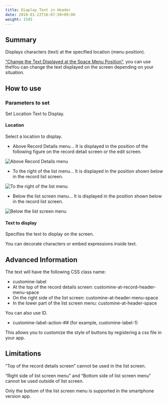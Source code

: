 ```yaml
---
title: Diaplay Text in Header
date: 2018-01-22T16:07:50+09:00
weight: 1545
---
```

## Summary

Displays characters (text) at the specified location (menu position).

[“Change the Text Displayed at the Space Menu Position”](../set_label_text_v2), you can use theYou can change the text displayed on the screen depending on your situation.

## How to use

### Parameters to set

Set Location Text to Display.

#### Location

Select a location to display.

-	Above Record Details menu... It is displayed in the position of the following figure on the record detail screen or the edit screen.

![Above Record Details menu](/images/ja/actions/button/add_button_at_header/1.png)

-	To the right of the list menu... It is displayed in the position shown below in the record list screen.

![To the right of the list menu](/images/ja/actions/button/add_button_at_header/2.png)

-	Below the list screen menu... It is displayed in the position shown below in the record list screen.

![Below the list screen menu](/images/ja/actions/button/add_button_at_header/3.png)

#### Text to display

Specifies the text to display on the screen.

You can decorate characters or embed expressions inside text.

## Advanced Information

The text will have the following CSS class name:

-	customine-label
-	At the top of the record details screen: customine-at-record-header-menu-space
-	On the right side of the list screen: customine-at-header-menu-space
-	In the lower part of the list screen menu: customine-at-header-space

You can also use ID.

-	customine-label-action-## (for example, customine-label-1)

This allows you to customize the style of buttons by registering a css file in your app.

## Limitations

“Top of the record details screen” cannot be used in the list screen.

“Right side of list screen menu” and “Bottom side of list screen menu” cannot be used outside of list screen.

Only the bottom of the list screen menu is supported in the smartphone version app.
